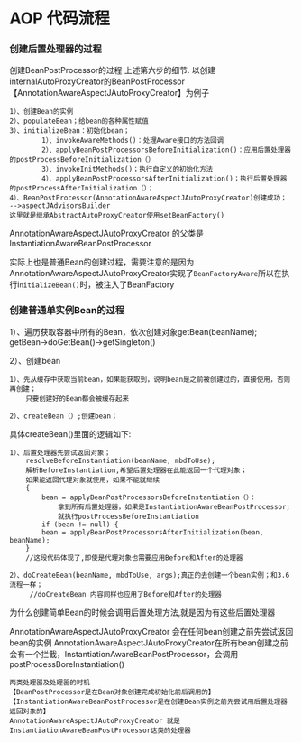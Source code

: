 # AOP 代码流程


### 创建后置处理器的过程

创建BeanPostProcessor的过程 上述第六步的细节.
以创建internalAutoProxyCreator的BeanPostProcessor【AnnotationAwareAspectJAutoProxyCreator】为例子
	
```				
1）、创建Bean的实例
2）、populateBean；给bean的各种属性赋值
3）、initializeBean：初始化bean；
		1）、invokeAwareMethods()：处理Aware接口的方法回调
		2）、applyBeanPostProcessorsBeforeInitialization()：应用后置处理器的postProcessBeforeInitialization（）
		3）、invokeInitMethods()；执行自定义的初始化方法
		4）、applyBeanPostProcessorsAfterInitialization()；执行后置处理器的postProcessAfterInitialization（）；
4）、BeanPostProcessor(AnnotationAwareAspectJAutoProxyCreator)创建成功；
-->aspectJAdvisorsBuilder 
这里就是继承AbstractAutoProxyCreator使用setBeanFactory()

```	
AnnotationAwareAspectJAutoProxyCreator 的父类是 InstantiationAwareBeanPostProcessor

实际上也是普通Bean的创建过程，需要注意的是因为AnnotationAwareAspectJAutoProxyCreator实现了`BeanFactoryAware`所以在执行i`nitializeBean()`时，被注入了BeanFactory



### 创建普通单实例Bean的过程

1）、遍历获取容器中所有的Bean，依次创建对象getBean(beanName);
	getBean->doGetBean()->getSingleton()
	
2）、创建bean
	
	1）、先从缓存中获取当前bean，如果能获取到，说明bean是之前被创建过的，直接使用，否则再创建；
		只要创建好的Bean都会被缓存起来
		
	2）、createBean（）;创建bean；
	
具体createBean()里面的逻辑如下:

``` 
1）、后置处理器先尝试返回对象；
    resolveBeforeInstantiation(beanName, mbdToUse);
    解析BeforeInstantiation,希望后置处理器在此能返回一个代理对象；
    如果能返回代理对象就使用，如果不能就继续
    {
    	bean = applyBeanPostProcessorsBeforeInstantiation（）：
    		拿到所有后置处理器，如果是InstantiationAwareBeanPostProcessor;
    		就执行postProcessBeforeInstantiation
    	if (bean != null) {
    	bean = applyBeanPostProcessorsAfterInitialization(bean, beanName);
    }
    //这段代码体现了,即使是代理对象也需要应用Before和After的处理器

2）、doCreateBean(beanName, mbdToUse, args);真正的去创建一个bean实例；和3.6流程一样；
     //doCreateBean 内容同样也应用了Before和After的处理器
```	

为什么创建简单Bean的时候会调用后置处理方法,就是因为有这些后置处理器

AnnotationAwareAspectJAutoProxyCreator 会在任何bean创建之前先尝试返回bean的实例
AnnotationAwareAspectJAutoProxyCreator在所有bean创建之前会有一个拦截，InstantiationAwareBeanPostProcessor，会调用postProcessBoreInstantiation()

```
两类处理器及处理器的时机
【BeanPostProcessor是在Bean对象创建完成初始化前后调用的】
【InstantiationAwareBeanPostProcessor是在创建Bean实例之前先尝试用后置处理器返回对象的】
AnnotationAwareAspectJAutoProxyCreator 就是 InstantiationAwareBeanPostProcessor这类的处理器
```


